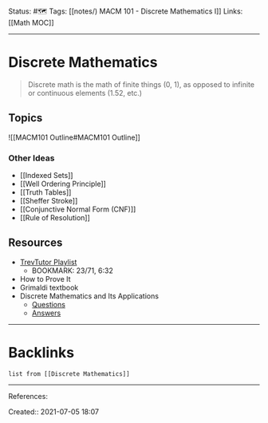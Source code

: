 Status: #🗺️
Tags: [[notes/) MACM 101 - Discrete Mathematics I]]
Links: [[Math MOC]]
___
# Discrete Mathematics
> Discrete math is the math of finite things (0, 1), as opposed to infinite or continuous elements (1.52, etc.)

## Topics
![[MACM101 Outline#MACM101 Outline]]
### Other Ideas
- [[Indexed Sets]]
- [[Well Ordering Principle]]
- [[Truth Tables]]
- [[Sheffer Stroke]]
- [[Conjunctive Normal Form (CNF)]]
- [[Rule of Resolution]]
## Resources
- [TrevTutor Playlist](https://www.youtube.com/watch?v=tyDKR4FG3Yw&list=PLDDGPdw7e6Ag1EIznZ-m-qXu4XX3A0cIz)
	- BOOKMARK: 23/71, 6:32
- How to Prove It
- Grimaldi textbook
- Discrete Mathematics and Its Applications
	- [Questions](<file:///C:/Users/John/Calibre%20Library/Unknown/Discrete%20Mathematics%20and%20Its%20Applic%20(156)/Discrete%20Mathematics%20and%20Its%20Ap%20-%20Unknown.pdf>)
	- [Answers](https://usermanual.wiki/Document/Solutions20Manual20even20for20Discrete20Mathematics20and20Its20Applications207th20Edition.1581525595/view)

___
# Backlinks
```dataview
list from [[Discrete Mathematics]]
```
___
References: 

Created:: 2021-07-05 18:07

